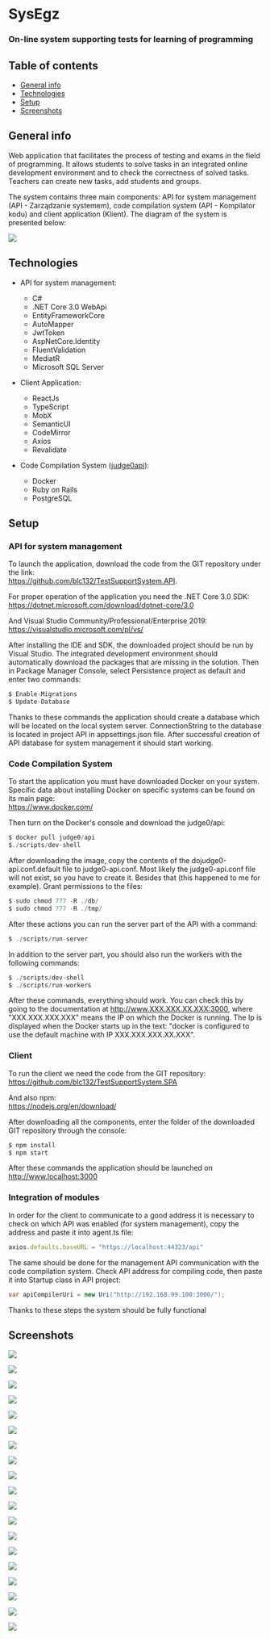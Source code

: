 # SysEgz
### On-line system supporting tests for learning of programming

## Table of contents
* [General info](#general-info)
* [Technologies](#technologies)
* [Setup](#setup)
* [Screenshots](#screenshots)


## General info
Web application that facilitates the process of testing and exams in the field of programming. It allows students to solve tasks in an integrated online development environment and to check the correctness of solved tasks. Teachers can create new tasks, add students and groups.

The system contains three main components: API for system management (API - Zarządzanie systemem), code compilation system (API - Kompilator kodu) and client application (Klient). The diagram of the system is presented below:

![](https://github.com/blc132/TestSupportSystem.SPA/blob/master/images/Diagram.png?raw=true)

## Technologies
- API for system management:
	- C#
	- .NET Core 3.0 WebApi
	- EntityFrameworkCore
	- AutoMapper
	- JwtToken
	- AspNetCore.Identity
	- FluentValidation
	- MediatR
	- Microsoft SQL Server

- Client Application:
	- ReactJs
	- TypeScript
	- MobX
	- SemanticUI
	- CodeMirror
	- Axios
	- Revalidate

- Code Compilation System ([judge0api](https://github.com/judge0/api "judge0api")):
	- Docker
	- Ruby on Rails
	- PostgreSQL

## Setup
### API for system management
To launch the application, download the code from the GIT repository under the link:  
https://github.com/blc132/TestSupportSystem.API.

For proper operation of the application you need the .NET Core 3.0 SDK:  
https://dotnet.microsoft.com/download/dotnet-core/3.0

And Visual Studio Community/Professional/Enterprise 2019:  
https://visualstudio.microsoft.com/pl/vs/

After installing the IDE and SDK, the downloaded project should be run by Visual Studio. The integrated development environment should automatically download the packages that are missing in the solution. Then in Package Manager Console, select Persistence project as default and enter two commands:
```javascript
$ Enable-Migrations
$ Update-Database
```
Thanks to these commands the application should create a database which will be located on the local system server. ConnectionString to the database is located in project API in appsettings.json file.  After successful creation of API database for system management it should start working.

### Code Compilation System
To start the application you must have downloaded Docker on your system.  Specific data about installing Docker on specific systems can be found on its main page:  
https://www.docker.com/

Then turn on the Docker's console and download the judge0/api:
```javascript
$ docker pull judge0/api
$./scripts/dev-shell
```
After downloading the image, copy the contents of the dojudge0-api.conf.default file to judge0-api.conf. Most likely the judge0-api.conf file will not exist, so you have to create it. Besides that (this happened to me for example). Grant permissions to the files:
```javascript
$ sudo chmod 777 -R ./db/
$ sudo chmod 777 -R ./tmp/
```
After these actions you can run the server part of the API with a command:
```javascript
$ ./scripts/run-server
```
In addition to the server part, you should also run the workers with the following commands:
```javascript
$ ./scripts/dev-shell
$ ./scripts/run-workers
```
After these commands, everything should work. You can check this by going to the documentation at http://www.XXX.XXX.XX.XXX:3000, where "XXX.XXX.XXX.XXX" means the IP on which the Docker is running. The Ip is displayed when the Docker starts up in the text: "docker is configured to use the default machine with IP XXX.XXX.XXX.XX.XXX".

### Client
To run the client we need the code from the GIT repository:  
https://github.com/blc132/TestSupportSystem.SPA 

And also npm:  
https://nodejs.org/en/download/

After downloading all the components, enter the folder of the downloaded GIT repository through the console:
```javascript
$ npm install
$ npm start
```
After these commands the application should be launched on
http://www.localhost:3000

### Integration of modules
In order for the client to communicate to a good address it is necessary to check on which API was enabled (for system management), copy the address and paste it into agent.ts file:
```javascript
axios.defaults.baseURL = "https://localhost:44323/api"
```
The same should be done for the management API communication with the code compilation system. Check API address for compiling code, then paste it into Startup class in API project:
```csharp
var apiCompilerUri = new Uri("http://192.168.99.100:3000/");
```
Thanks to these steps the system should be fully functional


## Screenshots
![](https://raw.githubusercontent.com/blc132/TestSupportSystem.SPA/master/images/1%20Landing%20Page.PNG)

![](https://github.com/blc132/TestSupportSystem.SPA/blob/master/images/2%20Rejestracja.PNG?raw=true)

![](https://github.com/blc132/TestSupportSystem.SPA/blob/master/images/2_1%20Walidacja.PNG?raw=true)

![](https://github.com/blc132/TestSupportSystem.SPA/blob/master/images/3%20Logowanie.PNG?raw=true)

![](https://github.com/blc132/TestSupportSystem.SPA/blob/master/images/4%20Lista%20kursow.PNG?raw=true)

![](https://github.com/blc132/TestSupportSystem.SPA/blob/master/images/5%20Dodawanie%20kursu.PNG?raw=true)



![](https://github.com/blc132/TestSupportSystem.SPA/blob/master/images/5_1%20Po%20dodaniu.PNG?raw=true)

![](https://github.com/blc132/TestSupportSystem.SPA/blob/master/images/6%20Lista%20zadan.PNG?raw=true)

![](https://github.com/blc132/TestSupportSystem.SPA/blob/master/images/7%20Dodaj%20zadanie.png?raw=true)

![](https://github.com/blc132/TestSupportSystem.SPA/blob/master/images/8%20Podglad%20zadania.png?raw=true)

![](https://github.com/blc132/TestSupportSystem.SPA/blob/master/images/9%20Lista%20grup.png?raw=true)

![](https://github.com/blc132/TestSupportSystem.SPA/blob/master/images/10%20Podglad%20grupy.png?raw=true)

![](https://github.com/blc132/TestSupportSystem.SPA/blob/master/images/10_1%20Podglad%20grupy.png?raw=true)

![](https://github.com/blc132/TestSupportSystem.SPA/blob/master/images/11%20Dodawanie%20studenta.png?raw=true)

![](https://github.com/blc132/TestSupportSystem.SPA/blob/master/images/12%20Rozwiazywanie%20zadania.png?raw=true)

![](https://github.com/blc132/TestSupportSystem.SPA/blob/master/images/12_1%20Rozwiazanie%20zadania.png?raw=true)

![](https://github.com/blc132/TestSupportSystem.SPA/blob/master/images/13%20Podglad%20grupy%20po%20zrobieniu%20zadania%20student.png?raw=true)

![](https://github.com/blc132/TestSupportSystem.SPA/blob/master/images/14%20Podlgad%20rozwiazanego%20zadania.png?raw=true)

![](https://github.com/blc132/TestSupportSystem.SPA/blob/master/images/15%20Zle%20rozwiazane%20zadanie.png?raw=true)

